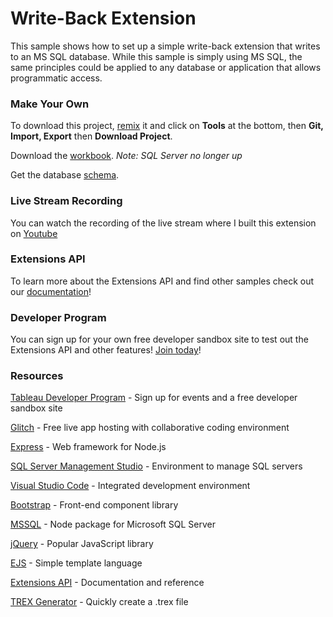 # Write-Back Extension

This sample shows how to set up a simple write-back extension that writes to an MS SQL database. While this sample is simply using MS SQL, the same principles could be applied to any database or application that allows programmatic access.

### Make Your Own
To download this project, [remix](https://glitch.com/edit/#!/remix/datadev-mssql-writeback) it and click on **Tools** at the bottom, then **Git, Import, Export** then **Download Project**.

Download the [workbook](https://cdn.glitch.com/8c7a08ef-59d1-43af-943a-4a9d7f3dd587%2FDataDev%20Maintenance%20Demo_Shared.twbx?v=1582830100254). _Note: SQL Server no longer up_

Get the database [schema](https://glitch.com/edit/#!/datadev-mssql-writeback?path=demo_schema.sql).

### Live Stream Recording
You can watch the recording of the live stream where I built this extension on [Youtube](https://youtu.be/JyteK-EXbLs)

### Extensions API

To learn more about the Extensions API and find other samples check out our [documentation](https://tableau.github.io/extensions-api/docs/trex_getstarted.html)!

### Developer Program

You can sign up for your own free developer sandbox site to test out the Extensions API and other features! [Join today](https://developer.tableau.com)!

### Resources

[Tableau Developer Program](https://developer.tableau.com) - Sign up for events and a free developer sandbox site

[Glitch](https://glitch.com/) - Free live app hosting with collaborative coding environment

[Express](https://expressjs.com/) - Web framework for Node.js

[SQL Server Management Studio](https://docs.microsoft.com/en-us/sql/ssms/download-sql-server-management-studio-ssms?view=sql-server-ver15) - Environment to manage SQL servers

[Visual Studio Code](https://code.visualstudio.com/) - Integrated development environment

[Bootstrap](https://getbootstrap.com/) - Front-end component library

[MSSQL](https://www.npmjs.com/package/mssql) - Node package for Microsoft SQL Server

[jQuery](https://jquery.com/) - Popular JavaScript library

[EJS](https://ejs.co/) - Simple template language

[Extensions API](https://tableau.github.io/extensions-api/docs/trex_getstarted.html) - Documentation and reference

[TREX Generator](https://trex-generator.glitch.me/) - Quickly create a .trex file